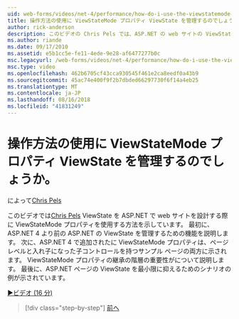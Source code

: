 ```yaml
---
uid: web-forms/videos/net-4/performance/how-do-i-use-the-viewstatemode-property-for-managing-viewstate
title: 操作方法の使用に ViewStateMode プロパティ ViewState を管理するのでしょうか。 | Microsoft Docs
author: rick-anderson
description: このビデオの Chris Pels では、ASP.NET の web サイトの ViewState を設計する際に ViewStateMode プロパティを使用する方法を示します。
ms.author: riande
ms.date: 09/17/2010
ms.assetid: e5b1cc5e-fe11-4ede-9e28-af6477277b0c
msc.legacyurl: /web-forms/videos/net-4/performance/how-do-i-use-the-viewstatemode-property-for-managing-viewstate
msc.type: video
ms.openlocfilehash: 462b6705cf43cca930545f461e2ca8eedf0a43b9
ms.sourcegitcommit: 45ac74e400f9f2b7dbded66297730f6f14a4eb25
ms.translationtype: MT
ms.contentlocale: ja-JP
ms.lasthandoff: 08/16/2018
ms.locfileid: "41831249"
---
```

<a name="how-do-i-use-the-viewstatemode-property-for-managing-viewstate"></a>操作方法の使用に ViewStateMode プロパティ ViewState を管理するのでしょうか。
====================
によって[Chris Pels](https://twitter.com/chrispels)

このビデオでは[Chris Pels](http://www.idevtech.com) ViewState を ASP.NET で web サイトを設計する際に ViewStateMode プロパティを使用する方法を示しています。 最初に、ASP.NET 4 より前の ASP.NET の ViewState を管理するための機能を説明します。 次に、ASP.NET 4 で追加されたに ViewStateMode プロパティは、ページ レベルと入れ子になった子コントロールを持つサンプル ページの両方に示されます。 ViewStateMode プロパティの継承の階層の重要性がについて説明します。 最後に、ASP.NET ページの ViewState を最小限に抑えるためのシナリオの例が示されています。

[&#9654;ビデオ (16 分)](https://channel9.msdn.com/Blogs/ASP-NET-Site-Videos/how-do-i-use-the-viewstatemode-property-for-managing-viewstate)

> [!div class="step-by-step"]
> [前へ](aspnet-4-quick-hit-easy-state-compression.md)
